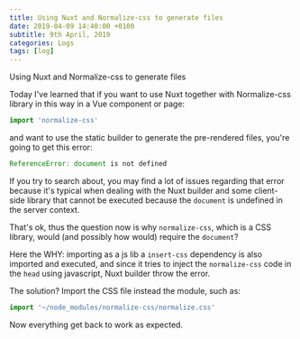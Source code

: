 ```yaml
---
title: Using Nuxt and Normalize-css to generate files
date: 2019-04-09 14:40:00 +0100
subtitle: 9th April, 2019
categories: Logs
tags: [log]
---
```


Using Nuxt and Normalize-css to generate files

Today I've learned that if you want to use Nuxt together with Normalize-css library in this way in a Vue component or page:

```javascript
import 'normalize-css'
```

and want to use the static builder to generate the pre-rendered files, you're going  to get this error:

```javascript
ReferenceError: document is not defined
```

If you try to search about, you may find a lot of issues regarding that error because it's typical  when dealing with the Nuxt builder and some client-side library that cannot be executed because the `document` is undefined in the server context.

That's ok, thus the question now is why `normalize-css`, which is a CSS library, would (and possibly how would) require the `document`?

Here the WHY: importing as a js lib a `insert-css` dependency is also imported and executed, and since it tries to inject the `normalize-css` code in the `head` using javascript, Nuxt builder throw the error.

The solution? Import the CSS file instead the module, such as:

```js
import '~/node_modules/normalize-css/normalize.css'
```

Now everything get back to work as expected.

